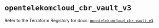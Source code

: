 # `opentelekomcloud_cbr_vault_v3`

Refer to the Terraform Registory for docs: [`opentelekomcloud_cbr_vault_v3`](https://www.terraform.io/docs/providers/opentelekomcloud/r/cbr_vault_v3).
